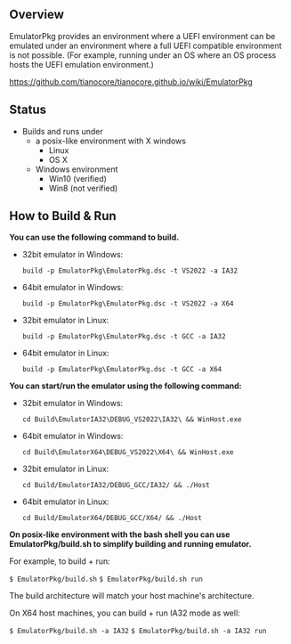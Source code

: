 ## Overview

EmulatorPkg provides an environment where a UEFI environment can be
emulated under an environment where a full UEFI compatible
environment is not possible.  (For example, running under an OS
where an OS process hosts the UEFI emulation environment.)

https://github.com/tianocore/tianocore.github.io/wiki/EmulatorPkg

## Status

* Builds and runs under
  *  a posix-like environment with X windows
      - Linux
      - OS X
  *  Windows environment
      - Win10 (verified)
      - Win8 (not verified)

## How to Build & Run
**You can use the following command to build.**
  * 32bit emulator in Windows:

    `build -p EmulatorPkg\EmulatorPkg.dsc -t VS2022 -a IA32`

  * 64bit emulator in Windows:

    `build -p EmulatorPkg\EmulatorPkg.dsc -t VS2022 -a X64`

  * 32bit emulator in Linux:

    `build -p EmulatorPkg\EmulatorPkg.dsc -t GCC -a IA32`

  * 64bit emulator in Linux:

    `build -p EmulatorPkg\EmulatorPkg.dsc -t GCC -a X64`

**You can start/run the emulator using the following command:**
  * 32bit emulator in Windows:

    `cd Build\EmulatorIA32\DEBUG_VS2022\IA32\ && WinHost.exe`

  * 64bit emulator in Windows:

    `cd Build\EmulatorX64\DEBUG_VS2022\X64\ && WinHost.exe`

  * 32bit emulator in Linux:

    `cd Build/EmulatorIA32/DEBUG_GCC/IA32/ && ./Host`

  * 64bit emulator in Linux:

    `cd Build/EmulatorX64/DEBUG_GCC/X64/ && ./Host`

**On posix-like environment with the bash shell you can use EmulatorPkg/build.sh to simplify building and running
emulator.**

For example, to build + run:

`$ EmulatorPkg/build.sh`
`$ EmulatorPkg/build.sh run`

The build architecture will match your host machine's architecture.

On X64 host machines, you can build + run IA32 mode as well:

`$ EmulatorPkg/build.sh -a IA32`
`$ EmulatorPkg/build.sh -a IA32 run`
